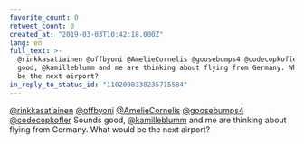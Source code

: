 ```yaml
---
favorite_count: 0
retweet_count: 0
created_at: "2019-03-03T10:42:18.000Z"
lang: en
full_text: >-
  @rinkkasatiainen @offbyoni @AmelieCornelis @goosebumps4 @codecopkofler Sounds
  good, @kamilleblumm and me are thinking about flying from Germany. What would
  be the next airport?
in_reply_to_status_id: "1102098338235715584"
---
```


[@rinkkasatiainen](https://twitter.com/rinkkasatiainen)
[@offbyoni](https://twitter.com/offbyoni)
[@AmelieCornelis](https://twitter.com/AmelieCornelis)
[@goosebumps4](https://twitter.com/goosebumps4)
[@codecopkofler](https://twitter.com/codecopkofler) Sounds good,
[@kamilleblumm](https://twitter.com/kamilleblumm) and me are thinking about
flying from Germany. What would be the next airport?
